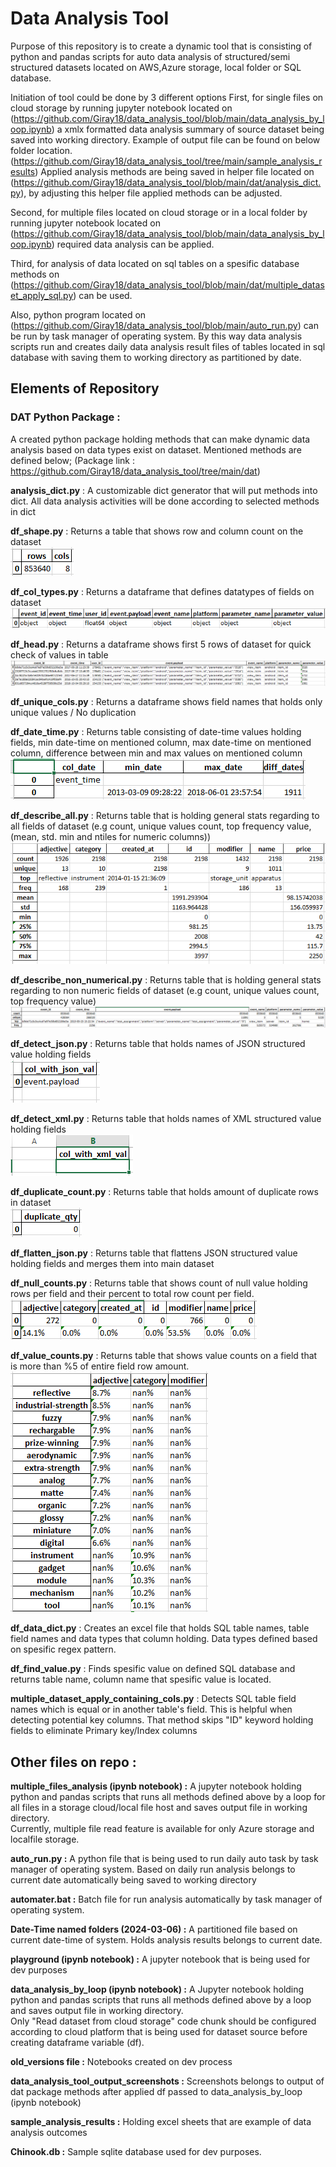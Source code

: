 # Data Analysis Tool
Purpose of this repository is to create a dynamic tool that is consisting of python and pandas scripts for auto data analysis of structured/semi structured datasets located on AWS,Azure storage, local folder or SQL database.

Initiation of tool could be done by 3 different options
First, for single files on cloud storage by running jupyter notebook located on (https://github.com/Giray18/data_analysis_tool/blob/main/data_analysis_by_loop.ipynb) a xmlx formatted data analysis summary of source dataset being saved into working directory. Example of output file can be found on below folder location.(https://github.com/Giray18/data_analysis_tool/tree/main/sample_analysis_results)
Applied analysis methods are being saved in helper file located on (https://github.com/Giray18/data_analysis_tool/blob/main/dat/analysis_dict.py), by adjusting this helper file applied methods can be adjusted.

Second, for multiple files located on cloud storage or in a local folder by running jupyter notebook located on (https://github.com/Giray18/data_analysis_tool/blob/main/data_analysis_by_loop.ipynb) required data analysis can be applied.

Third, for analysis of data located on sql tables on a spesific database methods on (https://github.com/Giray18/data_analysis_tool/blob/main/dat/multiple_dataset_apply_sql.py) can be used.

Also, python program located on (https://github.com/Giray18/data_analysis_tool/blob/main/auto_run.py) can be run by task manager of operating system. By this way data analysis scripts run and creates daily data analysis result files of tables located in sql database with saving them to working directory as partitioned by date.

## Elements of Repository
### DAT Python Package : 
A created python package holding methods that can make dynamic data analysis based on data types exist on dataset. Mentioned methods are defined below; (Package link : https://github.com/Giray18/data_analysis_tool/tree/main/dat)
  
  **analysis_dict.py** : A customizable dict generator that will put methods into dict. All data analysis activities will be done according to selected methods in dict

  **df_shape.py** : Returns a table that shows row and column count on the dataset<br>
  ![picture alt](data_analysis_tool_output_screenshots/df_shape.PNG)  
  
  **df_col_types.py** : Returns a dataframe that defines datatypes of fields on dataset
  ![picture alt](data_analysis_tool_output_screenshots/df_col_types.PNG)
  
  **df_head.py** : Returns a dataframe shows first 5 rows of dataset for quick check of values in table  
  ![picture alt](data_analysis_tool_output_screenshots/df_head.PNG)

  **df_unique_cols.py** : Returns a dataframe shows field names that holds only unique values / No duplication
  
  **df_date_time.py** : Returns table consisting of date-time values holding fields, min date-time on mentioned column, max date-time on mentioned column, difference between min and max values on mentioned column
  ![picture alt](data_analysis_tool_output_screenshots/df_date_cols.PNG)
  
  **df_describe_all.py** : Returns table that is holding general stats regarding to all fields of dataset (e.g count, unique values count, top frequency value, (mean, std. min and ntiles for numeric columns))
  ![picture alt](data_analysis_tool_output_screenshots/df_describe_all.PNG)
  
  **df_describe_non_numerical.py** : Returns table that is holding general stats regarding to non numeric fields of dataset (e.g count, unique values count, top frequency value)
  ![picture alt](data_analysis_tool_output_screenshots/df_describe_non_num.PNG)

  **df_detect_json.py** : Returns table that holds names of JSON structured value holding fields<br>
  ![picture alt](data_analysis_tool_output_screenshots/df_json_cols.PNG)

  **df_detect_xml.py** : Returns table that holds names of XML structured value holding fields<br>
  ![picture alt](data_analysis_tool_output_screenshots/df_xml_cols.PNG)

  **df_duplicate_count.py** : Returns table that holds amount of duplicate rows in dataset<br>
  ![picture alt](data_analysis_tool_output_screenshots/df_duplicate_count.PNG)

  **df_flatten_json.py** : Returns table that flattens JSON structured value holding fields and merges them into main dataset

  **df_null_counts.py** : Returns table that shows count of null value holding rows per field and their percent to total row count per field.
  ![picture alt](data_analysis_tool_output_screenshots/df_null_count.PNG)

  **df_value_counts.py** : Returns table that shows value counts on a field that is more than %5 of entire field row amount.
  ![picture alt](data_analysis_tool_output_screenshots/df_value_counts.PNG)

  **df_data_dict.py** : Creates an excel file that holds SQL table names, table field names and data types that column holding. Data types defined based on spesific regex pattern.

  **df_find_value.py** : Finds spesific value on defined SQL database and returns table name, column name that spesific value is located.

  **multiple_dataset_apply_containing_cols.py** : Detects SQL table field names which is equal or in another table's field. This is helpful when detecting potential key columns. That method skips "ID" keyword holding fields to eliminate Primary key/Index columns

## Other files on repo : 

  **multiple_files_analysis (ipynb notebook) :**
  A jupyter notebook holding python and pandas scripts that runs all methods defined above by a loop for all files in a storage cloud/local file host and saves output file in working directory.<br>
  Currently, multiple file read feature is available for only Azure storage and localfile storage.

  **auto_run.py :**
  A python file that is being used to run daily auto task by task manager of operating system. Based on daily run analysis belongs to current date automatically being saved to working directory

  **automater.bat :**
  Batch file for run analysis automatically by task manager of operating system.

  **Date-Time named folders (2024-03-06) :**
  A partitioned file based on current date-time of system. Holds analysis results belongs to current date. 

  **playground (ipynb notebook) :**
  A jupyter notebook that is being used for dev purposes

  **data_analysis_by_loop (ipynb notebook) :**
  A Jupyter notebook holding python and pandas scripts that runs all methods defined above by a loop and saves output file in working directory.<br> 
  Only "Read dataset from cloud storage" code chunk should be configured according to cloud platform that is being used for dataset source before creating dataframe variable (df).
  
  **old_versions file :** 
  Notebooks created on dev process

  **data_analysis_tool_output_screenshots :**
  Screenshots belongs to output of dat package methods after applied df passed to data_analysis_by_loop (ipynb notebook)

  **sample_analysis_results :**
  Holding excel sheets that are example of data analysis outcomes

  **Chinook.db :** 
  Sample sqlite database used for dev purposes.





  



  

  

